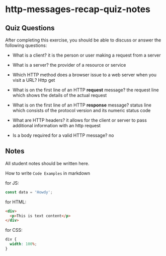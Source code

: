 # http-messages-recap-quiz-notes

## Quiz Questions

After completing this exercise, you should be able to discuss or answer the following questions:

- What is a client?
  it is the person or user making a request from a server

- What is a server?
  the provider of a resource or service

- Which HTTP method does a browser issue to a web server when you visit a URL?
  Http get

- What is on the first line of an HTTP **request** message?
  the request line which shows the details of the actual request
- What is on the first line of an HTTP **response** message?
  status line which consists of the protocol version and its numeric status code
- What are HTTP headers?
  it allows for the client or server to pass additional information with an http request

- Is a body required for a valid HTTP message?
  no

## Notes

All student notes should be written here.

How to write `Code Examples` in markdown

for JS:

```javascript
const data = 'Howdy';
```

for HTML:

```html
<div>
  <p>This is text content</p>
</div>
```

for CSS:

```css
div {
  width: 100%;
}
```
